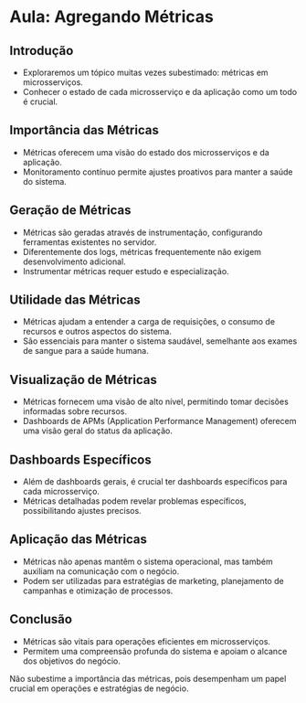 # Aula: Agregando Métricas

## Introdução
- Exploraremos um tópico muitas vezes subestimado: métricas em microsserviços.
- Conhecer o estado de cada microsserviço e da aplicação como um todo é crucial.

## Importância das Métricas
- Métricas oferecem uma visão do estado dos microsserviços e da aplicação.
- Monitoramento contínuo permite ajustes proativos para manter a saúde do sistema.

## Geração de Métricas
- Métricas são geradas através de instrumentação, configurando ferramentas existentes no servidor.
- Diferentemente dos logs, métricas frequentemente não exigem desenvolvimento adicional.
- Instrumentar métricas requer estudo e especialização.

## Utilidade das Métricas
- Métricas ajudam a entender a carga de requisições, o consumo de recursos e outros aspectos do sistema.
- São essenciais para manter o sistema saudável, semelhante aos exames de sangue para a saúde humana.

## Visualização de Métricas
- Métricas fornecem uma visão de alto nível, permitindo tomar decisões informadas sobre recursos.
- Dashboards de APMs (Application Performance Management) oferecem uma visão geral do status da aplicação.

## Dashboards Específicos
- Além de dashboards gerais, é crucial ter dashboards específicos para cada microsserviço.
- Métricas detalhadas podem revelar problemas específicos, possibilitando ajustes precisos.

## Aplicação das Métricas
- Métricas não apenas mantêm o sistema operacional, mas também auxiliam na comunicação com o negócio.
- Podem ser utilizadas para estratégias de marketing, planejamento de campanhas e otimização de processos.

## Conclusão
- Métricas são vitais para operações eficientes em microsserviços.
- Permitem uma compreensão profunda do sistema e apoiam o alcance dos objetivos do negócio.

Não subestime a importância das métricas, pois desempenham um papel crucial em operações e estratégias de negócio.
